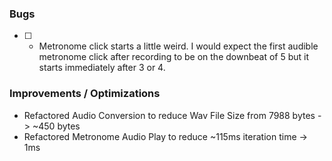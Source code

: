 ### Bugs
- [ ] - Metronome click starts a little weird. I would expect the first audible metronome click after recording to be on the downbeat of 5 but it starts immediately after 3 or 4.

### Improvements / Optimizations
- Refactored Audio Conversion to reduce Wav File Size from 7988 bytes -> ~450 bytes
- Refactored Metronome Audio Play to reduce ~115ms iteration time -> 1ms